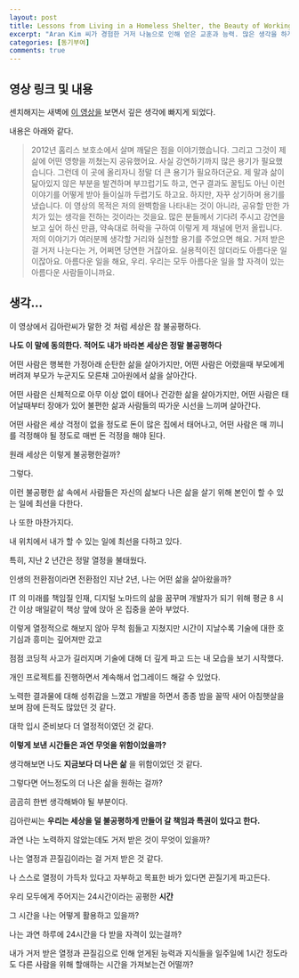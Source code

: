 ```yaml
---
layout: post
title: Lessons from Living in a Homeless Shelter, the Beauty of Working for Free
excerpt: "Aran Kim 씨가 경험한 거저 나눔으로 인해 얻은 교훈과 능력. 많은 생각을 하게 되는 영상"
categories: [동기부여]
comments: true
---
```


## 영상 링크 및 내용

센치해지는 새벽에 [이 영상을](https://www.youtube.com/watch?v=xpDldSh0Lis) 보면서 깊은 생각에 빠지게 되었다.

내용은 아래와 같다.

>2012년 홈리스 보호소에서 살며 깨달은 점을 이야기했습니다.
 그리고 그것이 제 삶에 어떤 영향을 끼쳤는지 공유했어요.
 사실 강연하기까지 많은 용기가 필요했습니다. 그런데 이 곳에 올리자니 정말 더 큰 용기가 필요하더군요.
 제 말과 삶이 닮아있지 않은 부분을 발견하며 부끄럽기도 하고, 연구 결과도 꿀팁도 아닌 이런 이야기를 어떻게 받아 들이실까 두렵기도 하고요.
 하지만, 자꾸 상기하며 용기를 냈습니다.
 이 영상의 목적은 저의 완벽함을 나타내는 것이 아니라, 공유할 만한 가치가 있는 생각을 전하는 것이라는 것을요.
 많은 분들께서 기다려 주시고 강연을 보고 싶어 하신 만큼, 약속대로 허락을 구하여 이렇게 제 채널에 먼저 올립니다.
 저의 이야기가 여러분께 생각할 거리와 실천할 용기를 주었으면 해요.
 거저 받은 걸 거저 나눈다는 거, 어쩌면 당연한 거잖아요.
 실용적이진 않더라도 아름다운 일이잖아요. 아름다운 일을 해요, 우리. 우리는 모두 아름다운 일을 할 자격이 있는 아름다운 사람들이니까요.

## 생각...

이 영상에서 김아란씨가 말한 것 처럼 세상은 참 불공평하다.

**나도 이 말에 동의한다. 적어도 내가 바라본 세상은 정말 불공평하다**

어떤 사람은 행복한 가정아래 순탄한 삶을 살아가지만, 어떤 사람은 어렸을때 부모에게 버려져 부모가 누군지도 모른채 고아원에서 삶을 살아간다.

어떤 사람은 신체적으로 아무 이상 없이 태어나 건강한 삶을 살아가지만, 어떤 사람은 태어날때부터 장애가 있어 불편한 삶과 사람들의 따가운 시선을 느끼며 살아간다.

어떤 사람은 세상 걱정이 없을 정도로 돈이 많은 집에서 태어나고, 어떤 사람은 매 끼니를 걱정해야 될 정도로 매번 돈 걱정을 해야 된다.

원래 세상은 이렇게 불공평한걸까?

그렇다.

이런 불공평한 삶 속에서 사람들은 자신의 삶보다 나은 삶을 살기 위해 본인이 할 수 있는 일에 최선을 다한다.

나 또한 마찬가지다.

내 위치에서 내가 할 수 있는 일에 최선을 다하고 있다.

특히, 지난 2 년간은 정말 열정을 불태웠다.

인생의 전환점이라면 전환점인 지난 2년, 나는 어떤 삶을 살아왔을까?

IT 의 미래를 책임질 인재, 디지털 노마드의 삶을 꿈꾸며 개발자가 되기 위해 평균 8 시간 이상 매일같이 책상 앞에 앉아 온 집중을 쏟아 부었다.

이렇게 열정적으로 해보지 않아 무척 힘들고 지쳤지만 시간이 지날수록 기술에 대한 호기심과 흥미는 깊어져만 갔고

점점 코딩적 사고가 길러지며 기술에 대해 더 깊게 파고 드는 내 모습을 보기 시작했다.

개인 프로젝트를 진행하면서 계속해서 업그레이드 해갈 수 있었다.

노력한 결과물에 대해 성취감을 느꼈고 개발을 하면서 종종 밤을 꼴딱 새어 아침햇살을 보며 잠에 든적도 많았던 것 같다.

대학 입시 준비보다 더 열정적이였던 것 같다.

**이렇게 보낸 시간들은 과연 무엇을 위함이었을까?**

생각해보면 나도 **지금보다 더 나은 삶** 을 위함이었던 것 같다.

그렇다면 어느정도의 더 나은 삶을 원하는 걸까?

곰곰히 한번 생각해봐야 될 부분이다.

김아란씨는 **우리는 세상을 덜 불공평하게 만들어 갈 책임과 특권이 있다고 한다.**

과연 나는 노력하지 않았는데도 거저 받은 것이 무엇이 있을까?

나는 열정과 끈질김이라는 걸 거저 받은 것 같다.

나 스스로 열정이 가득차 있다고 자부하고 목표한 바가 있다면 끈질기게 파고든다.

우리 모두에게 주어지는 24시간이라는 공평한 **시간**

그 시간을 나는 어떻게 활용하고 있을까?

나는 과연 하루에 24시간을 다 받을 자격이 있는걸까?

내가 거저 받은 열정과 끈질김으로 인해 얻게된 능력과 지식들을 일주일에 1시간 정도라도 다른 사람을 위해 할애하는 시간을 가져보는건 어떨까?
